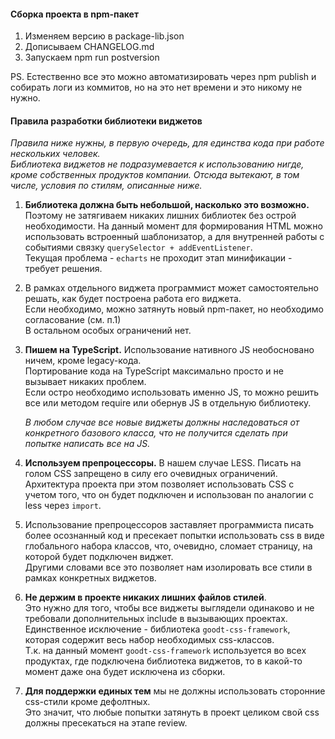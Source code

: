 #### Сборка проекта в npm-пакет

1. Изменяем версию в package-lib.json
2. Дописываем CHANGELOG.md
3. Запускаем npm run postversion

PS. Естественно все это можно автоматизировать через npm publish и собирать логи из коммитов,
    но на это нет времени и это никому не нужно. 

#### Правила разработки библиотеки виджетов

*Правила ниже нужны, в первую очередь, для единства кода при работе нескольких человек.   
Библиотека виджетов не подразумевается к использованию нигде, кроме собственных продуктов компании. Отсюда вытекают, в том числе, условия по стилям, описанные ниже.* 

1. **Библиотека должна быть небольшой, насколько это возможно.** Поэтому не затягиваем никаких лишних библиотек без острой необходимости.
   На данный момент для формирования HTML можно использовать встроенный шаблонизатор, а для внутренней работы с событиями связку ```querySelector + addEventListener```.      
   Текущая проблема - ```echarts``` не проходит этап минификации - требует решения.
   
2. В рамках отдельного виджета программист может самостоятельно решать, как будет построена работа его виджета.   
   Если необходимо, можно затянуть новый npm-пакет, но необходимо согласование (см. п.1)   
   В остальном особых ограничений нет.

3. **Пишем на TypeScript.** Использование нативного JS необосновано ничем, кроме legacy-кода.   
   Портирование кода на TypeScript максимально просто и не вызывает никаких проблем.   
   Если остро необходимо использовать именно JS, то можно решить все или методом require или обернув JS в отдельную библиотеку.   

   *В любом случае все новые виджеты должны наследоваться от конкретного базового класса, что не получится сделать при попытке написать все на JS.*
   
4. **Используем препроцессоры.** В нашем случае LESS. Писать на голом CSS запрещено в силу его очевидных ограничений.   
   Архитектура проекта при этом позволяет использовать CSS с учетом того, что он будет подключен и использован по аналогии с less через ```import```.

5. Использование препроцессоров заставляет программиста писать более осознанный код и пресекает попытки использовать css в виде глобального набора классов, что, очевидно, сломает страницу, на которой будет подключен виджет.   
   Другими словами все это позволяет нам изолировать все стили в рамках конкретных виджетов.
   
6. **Не держим в проекте никаких лишних файлов стилей**.   
   Это нужно для того, чтобы все виджеты выглядели одинаково и не требовали дополнительных include в вызывающих проектах.   
   Единственное исключение - библиотека ```goodt-css-framework```, которая содержит весь набор необходимых css-классов.   
   Т.к. на данный момент ```goodt-css-framework``` используется во всех продуктах, где подключена библиотека виджетов, то в какой-то момент даже она будет исключена из сборки.
   
7. **Для поддержки единых тем** мы не должны использовать сторонние css-стили кроме дефолтных.   
   Это значит, что любые попытки затянуть в проект целиком свой css должны пресекаться на этапе review.
